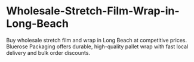 # Wholesale-Stretch-Film-Wrap-in-Long-Beach
Buy wholesale stretch film and wrap in Long Beach at competitive prices. Bluerose Packaging offers durable, high-quality pallet wrap with fast local delivery and bulk order discounts.
